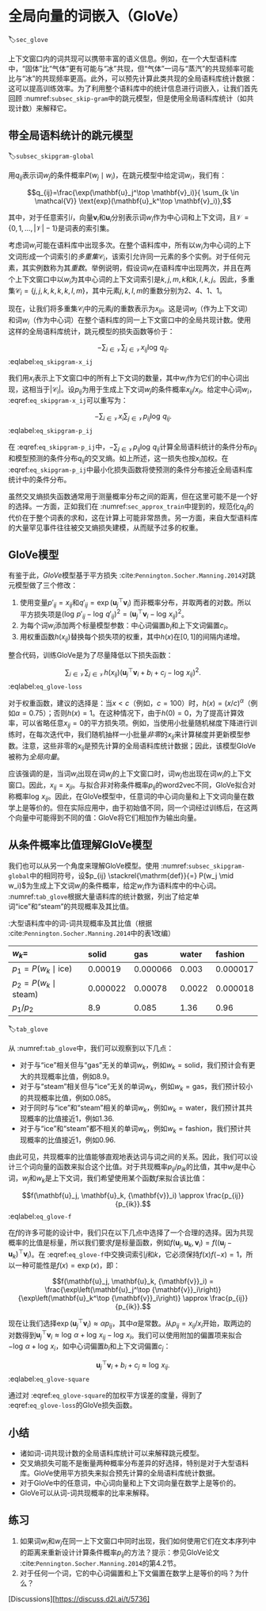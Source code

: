# 全局向量的词嵌入（GloVe）
:label:`sec_glove`

上下文窗口内的词共现可以携带丰富的语义信息。例如，在一个大型语料库中，“固体”比“气体”更有可能与“冰”共现，但“气体”一词与“蒸汽”的共现频率可能比与“冰”的共现频率更高。此外，可以预先计算此类共现的全局语料库统计数据：这可以提高训练效率。为了利用整个语料库中的统计信息进行词嵌入，让我们首先回顾 :numref:`subsec_skip-gram`中的跳元模型，但是使用全局语料库统计（如共现计数）来解释它。

## 带全局语料统计的跳元模型
:label:`subsec_skipgram-global`

用$q_{ij}$表示词$w_j$的条件概率$P(w_j\mid w_i)$，在跳元模型中给定词$w_i$，我们有：

$$q_{ij}=\frac{\exp(\mathbf{u}_j^\top \mathbf{v}_i)}{ \sum_{k \in \mathcal{V}} \text{exp}(\mathbf{u}_k^\top \mathbf{v}_i)},$$

其中，对于任意索引$i$，向量$\mathbf{v}_i$和$\mathbf{u}_i$分别表示词$w_i$作为中心词和上下文词，且$\mathcal{V} = \{0, 1, \ldots, |\mathcal{V}|-1\}$是词表的索引集。

考虑词$w_i$可能在语料库中出现多次。在整个语料库中，所有以$w_i$为中心词的上下文词形成一个词索引的*多重集*$\mathcal{C}_i$，该索引允许同一元素的多个实例。对于任何元素，其实例数称为其*重数*。举例说明，假设词$w_i$在语料库中出现两次，并且在两个上下文窗口中以$w_i$为其中心词的上下文词索引是$k, j, m, k$和$k, l, k, j$。因此，多重集$\mathcal{C}_i = \{j, j, k, k, k, k, l, m\}$，其中元素$j, k, l, m$的重数分别为2、4、1、1。

现在，让我们将多重集$\mathcal{C}_i$中的元素$j$的重数表示为$x_{ij}$。这是词$w_j$（作为上下文词）和词$w_i$（作为中心词）在整个语料库的同一上下文窗口中的全局共现计数。使用这样的全局语料库统计，跳元模型的损失函数等价于：

$$-\sum_{i\in\mathcal{V}}\sum_{j\in\mathcal{V}} x_{ij} \log\,q_{ij}.$$
:eqlabel:`eq_skipgram-x_ij`

我们用$x_i$表示上下文窗口中的所有上下文词的数量，其中$w_i$作为它们的中心词出现，这相当于$|\mathcal{C}_i|$。设$p_{ij}$为用于生成上下文词$w_j$的条件概率$x_{ij}/x_i$。给定中心词$w_i$， :eqref:`eq_skipgram-x_ij`可以重写为：

$$-\sum_{i\in\mathcal{V}} x_i \sum_{j\in\mathcal{V}} p_{ij} \log\,q_{ij}.$$
:eqlabel:`eq_skipgram-p_ij`

在 :eqref:`eq_skipgram-p_ij`中，$-\sum_{j\in\mathcal{V}} p_{ij} \log\,q_{ij}$计算全局语料统计的条件分布$p_{ij}$和模型预测的条件分布$q_{ij}$的交叉熵。如上所述，这一损失也按$x_i$加权。在 :eqref:`eq_skipgram-p_ij`中最小化损失函数将使预测的条件分布接近全局语料库统计中的条件分布。

虽然交叉熵损失函数通常用于测量概率分布之间的距离，但在这里可能不是一个好的选择。一方面，正如我们在 :numref:`sec_approx_train`中提到的，规范化$q_{ij}$的代价在于整个词表的求和，这在计算上可能非常昂贵。另一方面，来自大型语料库的大量罕见事件往往被交叉熵损失建模，从而赋予过多的权重。

## GloVe模型

有鉴于此，*GloVe*模型基于平方损失 :cite:`Pennington.Socher.Manning.2014`对跳元模型做了三个修改：

1. 使用变量$p'_{ij}=x_{ij}$和$q'_{ij}=\exp(\mathbf{u}_j^\top \mathbf{v}_i)$
而非概率分布，并取两者的对数。所以平方损失项是$\left(\log\,p'_{ij} - \log\,q'_{ij}\right)^2 = \left(\mathbf{u}_j^\top \mathbf{v}_i - \log\,x_{ij}\right)^2$。
2. 为每个词$w_i$添加两个标量模型参数：中心词偏置$b_i$和上下文词偏置$c_i$。
3. 用权重函数$h(x_{ij})$替换每个损失项的权重，其中$h(x)$在$[0, 1]$的间隔内递增。

整合代码，训练GloVe是为了尽量降低以下损失函数：

$$\sum_{i\in\mathcal{V}} \sum_{j\in\mathcal{V}} h(x_{ij}) \left(\mathbf{u}_j^\top \mathbf{v}_i + b_i + c_j - \log\,x_{ij}\right)^2.$$
:eqlabel:`eq_glove-loss`

对于权重函数，建议的选择是：当$x < c$（例如，$c = 100$）时，$h(x) = (x/c) ^\alpha$（例如$\alpha = 0.75$）；否则$h(x) = 1$。在这种情况下，由于$h(0)=0$，为了提高计算效率，可以省略任意$x_{ij}=0$的平方损失项。例如，当使用小批量随机梯度下降进行训练时，在每次迭代中，我们随机抽样一小批量*非零*的$x_{ij}$来计算梯度并更新模型参数。注意，这些非零的$x_{ij}$是预先计算的全局语料库统计数据；因此，该模型GloVe被称为*全局向量*。

应该强调的是，当词$w_i$出现在词$w_j$的上下文窗口时，词$w_j$也出现在词$w_i$的上下文窗口。因此，$x_{ij}=x_{ji}$。与拟合非对称条件概率$p_{ij}$的word2vec不同，GloVe拟合对称概率$\log \, x_{ij}$。因此，在GloVe模型中，任意词的中心词向量和上下文词向量在数学上是等价的。但在实际应用中，由于初始值不同，同一个词经过训练后，在这两个向量中可能得到不同的值：GloVe将它们相加作为输出向量。

## 从条件概率比值理解GloVe模型

我们也可以从另一个角度来理解GloVe模型。使用 :numref:`subsec_skipgram-global`中的相同符号，设$p_{ij} \stackrel{\mathrm{def}}{=} P(w_j \mid w_i)$为生成上下文词$w_j$的条件概率，给定$w_i$作为语料库中的中心词。 :numref:`tab_glove`根据大量语料库的统计数据，列出了给定单词“ice”和“steam”的共现概率及其比值。

:大型语料库中的词-词共现概率及其比值（根据 :cite:`Pennington.Socher.Manning.2014`中的表1改编）

|$w_k$=|solid|gas|water|fashion|
|:--|:-|:-|:-|:-|
|$p_1=P(w_k\mid \text{ice})$|0.00019|0.000066|0.003|0.000017|
|$p_2=P(w_k\mid\text{steam})$|0.000022|0.00078|0.0022|0.000018|
|$p_1/p_2$|8.9|0.085|1.36|0.96|
:label:`tab_glove`

从 :numref:`tab_glove`中，我们可以观察到以下几点：

* 对于与“ice”相关但与“gas”无关的单词$w_k$，例如$w_k=\text{solid}$，我们预计会有更大的共现概率比值，例如8.9。
* 对于与“steam”相关但与“ice”无关的单词$w_k$，例如$w_k=\text{gas}$，我们预计较小的共现概率比值，例如0.085。
* 对于同时与“ice”和“steam”相关的单词$w_k$，例如$w_k=\text{water}$，我们预计其共现概率的比值接近1，例如1.36.
* 对于与“ice”和“steam”都不相关的单词$w_k$，例如$w_k=\text{fashion}$，我们预计共现概率的比值接近1，例如0.96.

由此可见，共现概率的比值能够直观地表达词与词之间的关系。因此，我们可以设计三个词向量的函数来拟合这个比值。对于共现概率${p_{ij}}/{p_{ik}}$的比值，其中$w_i$是中心词，$w_j$和$w_k$是上下文词，我们希望使用某个函数$f$来拟合该比值：

$$f(\mathbf{u}_j, \mathbf{u}_k, {\mathbf{v}}_i) \approx \frac{p_{ij}}{p_{ik}}.$$
:eqlabel:`eq_glove-f`

在$f$的许多可能的设计中，我们只在以下几点中选择了一个合理的选择。因为共现概率的比值是标量，所以我们要求$f$是标量函数，例如$f(\mathbf{u}_j, \mathbf{u}_k, {\mathbf{v}}_i) = f\left((\mathbf{u}_j - \mathbf{u}_k)^\top {\mathbf{v}}_i\right)$。在 :eqref:`eq_glove-f`中交换词索引$j$和$k$，它必须保持$f(x)f(-x)=1$，所以一种可能性是$f(x)=\exp(x)$，即：

$$f(\mathbf{u}_j, \mathbf{u}_k, {\mathbf{v}}_i) = \frac{\exp\left(\mathbf{u}_j^\top {\mathbf{v}}_i\right)}{\exp\left(\mathbf{u}_k^\top {\mathbf{v}}_i\right)} \approx \frac{p_{ij}}{p_{ik}}.$$

现在让我们选择$\exp\left(\mathbf{u}_j^\top {\mathbf{v}}_i\right) \approx \alpha p_{ij}$，其中$\alpha$是常数。从$p_{ij}=x_{ij}/x_i$开始，取两边的对数得到$\mathbf{u}_j^\top {\mathbf{v}}_i \approx \log\,\alpha + \log\,x_{ij} - \log\,x_i$。我们可以使用附加的偏置项来拟合$- \log\, \alpha + \log\, x_i$，如中心词偏置$b_i$和上下文词偏置$c_j$：

$$\mathbf{u}_j^\top \mathbf{v}_i + b_i + c_j \approx \log\, x_{ij}.$$
:eqlabel:`eq_glove-square`

通过对 :eqref:`eq_glove-square`的加权平方误差的度量，得到了 :eqref:`eq_glove-loss`的GloVe损失函数。

## 小结

* 诸如词-词共现计数的全局语料库统计可以来解释跳元模型。
* 交叉熵损失可能不是衡量两种概率分布差异的好选择，特别是对于大型语料库。GloVe使用平方损失来拟合预先计算的全局语料库统计数据。
* 对于GloVe中的任意词，中心词向量和上下文词向量在数学上是等价的。
* GloVe可以从词-词共现概率的比率来解释。

## 练习

1. 如果词$w_i$和$w_j$在同一上下文窗口中同时出现，我们如何使用它们在文本序列中的距离来重新设计计算条件概率$p_{ij}$的方法？提示：参见GloVe论文 :cite:`Pennington.Socher.Manning.2014`的第4.2节。
1. 对于任何一个词，它的中心词偏置和上下文偏置在数学上是等价的吗？为什么？

[Discussions][https://discuss.d2l.ai/t/5736]

